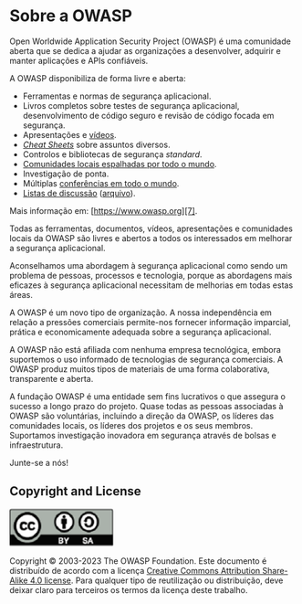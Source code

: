 # Sobre a OWASP

Open Worldwide Application Security Project (OWASP) é uma comunidade aberta que
se dedica a ajudar as organizações a desenvolver, adquirir e manter aplicações e
APIs confiáveis.

A OWASP disponibiliza de forma livre e aberta:

* Ferramentas e normas de segurança aplicacional.
* Livros completos sobre testes de segurança aplicacional, desenvolvimento
  de código seguro e revisão de código focada em segurança.
* Apresentações e [vídeos][1].
* [_Cheat Sheets_][2] sobre assuntos diversos.
* Controlos e bibliotecas de segurança _standard_.
* [Comunidades locais espalhadas por todo o mundo][3].
* Investigação de ponta.
* Múltiplas [conferências em todo o mundo][4].
* [Listas de discussão][5] ([arquivo][6]).

Mais informação em: [https://www.owasp.org][7].

Todas as ferramentas, documentos, vídeos, apresentações e comunidades locais da
OWASP são livres e abertos a todos os interessados em melhorar a segurança
aplicacional.

Aconselhamos uma abordagem à segurança aplicacional como sendo um problema de
pessoas, processos e tecnologia, porque as abordagens mais eficazes à segurança
aplicacional necessitam de melhorias em todas estas áreas.

A OWASP é um novo tipo de organização. A nossa independência em relação a
pressões comerciais permite-nos fornecer informação imparcial, prática e
economicamente adequada sobre a segurança aplicacional.

A OWASP não está afiliada com nenhuma empresa tecnológica, embora suportemos o
uso informado de tecnologias de segurança comerciais. A OWASP produz muitos
tipos de materiais de uma forma colaborativa, transparente e aberta.

A fundação OWASP é uma entidade sem fins lucrativos o que assegura o sucesso a
longo prazo do projeto. Quase todas as pessoas associadas à OWASP são
voluntárias, incluindo a direção da OWASP, os líderes das comunidades locais, os
líderes dos projetos e os seus membros. Suportamos investigação inovadora em
segurança através de bolsas e infraestrutura.

Junte-se a nós!

## Copyright and License

![license](images/license.png)

Copyright © 2003-2023 The OWASP Foundation. Este documento é distribuído de
acordo com a licença [Creative Commons Attribution Share-Alike 4.0 license][8]. 
Para qualquer tipo de reutilização ou distribuição, deve deixar claro para 
terceiros os termos da licença deste trabalho.

[1]: https://www.youtube.com/user/OWASPGLOBAL
[2]: https://cheatsheetseries.owasp.org/
[3]: https://owasp.org/chapters/
[4]: https://owasp.org/events/
[5]: https://groups.google.com/a/owasp.org/forum/#!overview
[6]: https://lists.owasp.org/mailman/listinfo
[7]: https://www.owasp.org
[8]: http://creativecommons.org/licenses/by-sa/4.0/
